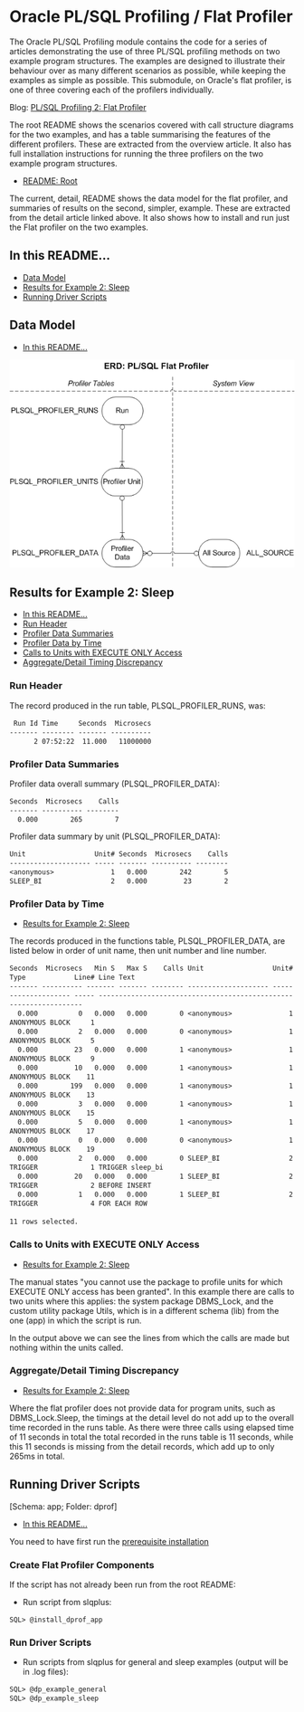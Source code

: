 # Oracle PL/SQL Profiling / Flat Profiler

The Oracle PL/SQL Profiling module contains the code for a series of articles demonstrating the use of three PL/SQL profiling methods on two example program structures. The examples are designed to illustrate their behaviour over as many different scenarios as possible, while keeping the examples as simple as possible. This submodule, on Oracle's flat profiler, is one of three covering each of the profilers individually.

Blog: [PL/SQL Profiling 2: Flat Profiler](http://aprogrammerwrites.eu/?p=2867)

The root README shows the scenarios covered with call structure diagrams for the two examples, and has a table summarising the features of the different profilers. These are extracted from the overview article. It also has full installation instructions for running the three profilers on the two example program structures.

- [README: Root](../README.md)

The current, detail, README shows the data model for the flat profiler, and summaries of results on the second, simpler, example. These are extracted from the detail article linked above. It also shows how to install and run just the Flat profiler on the two examples.

## In this README...
- [Data Model](https://github.com/BrenPatF/plsql_profiling/blob/master/dprof/README_HP.md#Data-Model)
- [Results for Example 2: Sleep](https://github.com/BrenPatF/plsql_profiling/blob/master/dprof/README_DP.md#Results-for-Example-2-Sleep)
- [Running Driver Scripts](https://github.com/BrenPatF/plsql_profiling/blob/master/dprof/README_DP.md#running-driver-script)

## Data Model
- [In this README...](https://github.com/BrenPatF/plsql_profiling/blob/master/dprof/README_DP.md#in-this-readme)

<img src="plsql_profiling - DP ERD.png">

## Results for Example 2: Sleep
- [In this README...](https://github.com/BrenPatF/plsql_profiling/blob/master/dprof/README_DP.md#in-this-readme)
- [Run Header](https://github.com/BrenPatF/plsql_profiling/blob/master/dprof/README_DP.md#Run-Header)
- [Profiler Data Summaries](https://github.com/BrenPatF/plsql_profiling/blob/master/dprof/README_DP.md#Profiler-Data-Summaries)
- [Profiler Data by Time](https://github.com/BrenPatF/plsql_profiling/blob/master/dprof/README_DP.md#Profiler-Data-by-Time)
- [Calls to Units with EXECUTE ONLY Access](https://github.com/BrenPatF/plsql_profiling/blob/master/dprof/README_DP.md#Calls-to-Units-with-EXECUTE-ONLY-Access)
- [Aggregate/Detail Timing Discrepancy](https://github.com/BrenPatF/plsql_profiling/blob/master/dprof/README_DP.md#Aggregate-Detail-Timing-Discrepancy)

### Run Header

The record produced in the run table, PLSQL_PROFILER_RUNS, was:

     Run Id Time     Seconds  Microsecs
    ------- -------- ------- ----------
          2 07:52:22  11.000   11000000

### Profiler Data Summaries
Profiler data overall summary (PLSQL_PROFILER_DATA):

    Seconds  Microsecs    Calls
    ------- ---------- --------
      0.000        265        7

Profiler data summary by unit (PLSQL_PROFILER_DATA):

    Unit                 Unit# Seconds  Microsecs    Calls
    -------------------- ----- ------- ---------- --------
    <anonymous>              1   0.000        242        5
    SLEEP_BI                 2   0.000         23        2

### Profiler Data by Time
- [Results for Example 2: Sleep](https://github.com/BrenPatF/plsql_profiling/blob/master/dprof/README_DP.md#Results-for-Example-2-Sleep)

The records produced in the functions table, PLSQL_PROFILER_DATA, are listed below in order of unit name, then unit number and line number. 

    Seconds  Microsecs   Min S   Max S    Calls Unit                 Unit# Type            Line# Line Text
    ------- ---------- ------- ------- -------- -------------------- ----- --------------- ----- ------------------------------------------------------------------
      0.000          0   0.000   0.000        0 <anonymous>              1 ANONYMOUS BLOCK     1
      0.000          2   0.000   0.000        0 <anonymous>              1 ANONYMOUS BLOCK     5
      0.000         23   0.000   0.000        1 <anonymous>              1 ANONYMOUS BLOCK     9
      0.000         10   0.000   0.000        1 <anonymous>              1 ANONYMOUS BLOCK    11
      0.000        199   0.000   0.000        1 <anonymous>              1 ANONYMOUS BLOCK    13
      0.000          3   0.000   0.000        1 <anonymous>              1 ANONYMOUS BLOCK    15
      0.000          5   0.000   0.000        1 <anonymous>              1 ANONYMOUS BLOCK    17
      0.000          0   0.000   0.000        0 <anonymous>              1 ANONYMOUS BLOCK    19
      0.000          2   0.000   0.000        0 SLEEP_BI                 2 TRIGGER             1 TRIGGER sleep_bi
      0.000         20   0.000   0.000        1 SLEEP_BI                 2 TRIGGER             2 BEFORE INSERT
      0.000          1   0.000   0.000        1 SLEEP_BI                 2 TRIGGER             4 FOR EACH ROW
    
    11 rows selected.

### Calls to Units with EXECUTE ONLY Access
- [Results for Example 2: Sleep](https://github.com/BrenPatF/plsql_profiling/blob/master/dprof/README_DP.md#Results-for-Example-2-Sleep)

The manual states "you cannot use the package to profile units for which EXECUTE ONLY access has been granted". In this example there are calls to two units where this applies: the system package DBMS_Lock, and the custom utility package Utils, which is in a different schema (lib) from the one (app) in which the script is run.

In the output above we can see the lines from which the calls are made but nothing within the units called.

### Aggregate/Detail Timing Discrepancy
- [Results for Example 2: Sleep](https://github.com/BrenPatF/plsql_profiling/blob/master/dprof/README_DP.md#Results-for-Example-2-Sleep)

Where the flat profiler does not provide data for program units, such as DBMS_Lock.Sleep, the timings at the detail level do not add up to the overall time recorded in the runs table. As there were three calls using elapsed time of 11 seconds in total the total recorded in the runs table is 11 seconds, while this 11 seconds is missing from the detail records, which add up to only 265ms in total.

## Running Driver Scripts
[Schema: app; Folder: dprof]
- [In this README...](https://github.com/BrenPatF/plsql_profiling/blob/master/dprof/README_DP.md#in-this-readme)

You need to have first run the [prerequisite installation](..\README.md#installation)

 ### Create Flat Profiler Components
If the script has not already been run from the root README:
- Run script from slqplus:
```
SQL> @install_dprof_app
```

### Run Driver Scripts
- Run scripts from slqplus for general and sleep examples (output will be in .log files):
```
SQL> @dp_example_general
SQL> @dp_example_sleep
```

